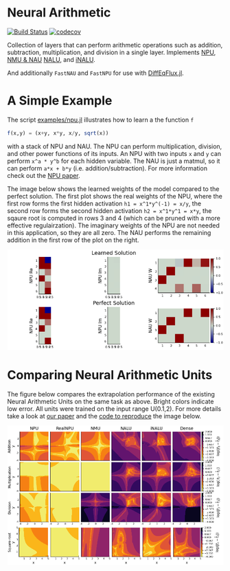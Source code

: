 # Neural Arithmetic

[![Build Status](https://travis-ci.com/nmheim/NeuralArithmetic.jl.svg?branch=master)](https://travis-ci.com/nmheim/NeuralArithmetic.jl)
[![codecov](https://codecov.io/gh/nmheim/NeuralArithmetic.jl/branch/master/graph/badge.svg)](https://codecov.io/gh/nmheim/NeuralArithmetic.jl)

Collection of layers that can perform arithmetic operations such as addition,
subtraction, multiplication, and division in a single layer.  Implements
[NPU](https://arxiv.org/abs/2006.01681),
[NMU & NAU](https://openreview.net/forum?id=H1gNOeHKPS)
[NALU](https://arxiv.org/abs/1808.00508), and
[iNALU](https://arxiv.org/abs/2003.07629).

And additionally `FastNAU` and `FastNPU` for use with [DiffEqFlux.jl](https://github.com/SciML/DiffEqFlux.jl).

# A Simple Example

The script [examples/npu.jl](examples/npu.jl) illustrates how to learn a the function `f`
```julia
f(x,y) = (x+y, x*y, x/y, sqrt(x))
```
with a stack of NPU and NAU.
The NPU can perform multiplication, division, and other power functions of its inputs.
An NPU with two inputs `x` and `y` can perform `x^a * y^b` for each hidden variable.
The NAU is just a matmul, so it can perform `a*x + b*y` (i.e. addition/subtraction).
For more information check out the [NPU paper](https://arxiv.org/abs/2006.01681).

The image below shows the learned weights of the model compared to the perfect solution.
The first plot shows the real weights of the NPU, where the first
row forms the first hidden activation `h1 = x^1*y^(-1) = x/y`, the second row
forms the second hidden activation `h2 = x^1*y^1 = x*y`, the sqaure root is computed in
rows 3 and 4 (which can be pruned with a more effective regulairzation).
The imaginary weights of the NPU are not needed in this application, so they
are all zero.
The NAU performs the remaining addition in the first row of the plot on the right.

![npu](img/npu_example.png)



# Comparing Neural Arithmetic Units

The figure below compares the extrapolation performance of the existing Neural Arithmetic Units
on the same task as above. Bright colors indicate low error.
All units were trained on the input range U(0.1,2). For more
details take a look at [our paper](https://arxiv.org/abs/2006.01681) and
the [code to reproduce](https://github.com/nmheim/NeuralPowerUnits) the image below.

![layers](img/layers.png)
